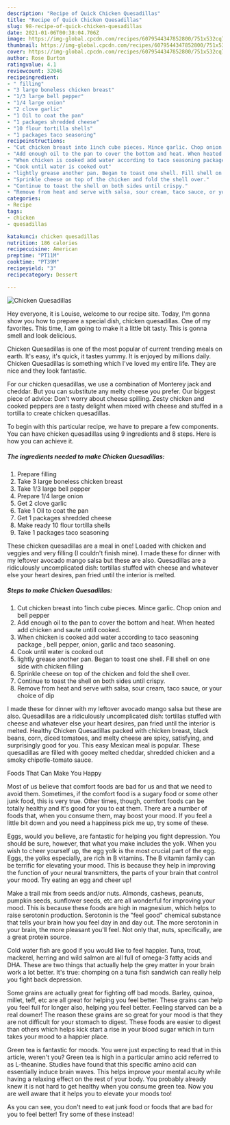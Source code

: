 ```yaml
---
description: "Recipe of Quick Chicken Quesadillas"
title: "Recipe of Quick Chicken Quesadillas"
slug: 98-recipe-of-quick-chicken-quesadillas
date: 2021-01-06T00:38:04.706Z
image: https://img-global.cpcdn.com/recipes/6079544347852800/751x532cq70/chicken-quesadillas-recipe-main-photo.jpg
thumbnail: https://img-global.cpcdn.com/recipes/6079544347852800/751x532cq70/chicken-quesadillas-recipe-main-photo.jpg
cover: https://img-global.cpcdn.com/recipes/6079544347852800/751x532cq70/chicken-quesadillas-recipe-main-photo.jpg
author: Rose Burton
ratingvalue: 4.1
reviewcount: 32046
recipeingredient:
- " filling"
- "3 large boneless chicken breast"
- "1/3 large bell pepper"
- "1/4 large onion"
- "2 clove garlic"
- "1 Oil to coat the pan"
- "1 packages shredded cheese"
- "10 flour tortilla shells"
- "1 packages taco seasoning"
recipeinstructions:
- "Cut chicken breast into 1inch cube pieces. Mince garlic. Chop onion and bell pepper"
- "Add enough oil to the pan to cover the bottom and heat. When heated add chicken and saute untill cooked."
- "When chicken is cooked add water according to taco seasoning package , bell pepper, onion, garlic and taco seasoning."
- "Cook until water is cooked out"
- "lightly grease another pan. Began to toast one shell. Fill shell on one side with chicken filling"
- "Sprinkle cheese on top of the chicken and fold the shell over."
- "Continue to toast the shell on both sides until crispy."
- "Remove from heat and serve with salsa, sour cream, taco sauce, or your choice of dip"
categories:
- Recipe
tags:
- chicken
- quesadillas

katakunci: chicken quesadillas 
nutrition: 186 calories
recipecuisine: American
preptime: "PT11M"
cooktime: "PT39M"
recipeyield: "3"
recipecategory: Dessert

---
```



![Chicken Quesadillas](https://img-global.cpcdn.com/recipes/6079544347852800/751x532cq70/chicken-quesadillas-recipe-main-photo.jpg)

Hey everyone, it is Louise, welcome to our recipe site. Today, I'm gonna show you how to prepare a special dish, chicken quesadillas. One of my favorites. This time, I am going to make it a little bit tasty. This is gonna smell and look delicious.

Chicken Quesadillas is one of the most popular of current trending meals on earth. It's easy, it's quick, it tastes yummy. It is enjoyed by millions daily. Chicken Quesadillas is something which I've loved my entire life. They are nice and they look fantastic.

For our chicken quesadillas, we use a combination of Monterey jack and cheddar. But you can substitute any melty cheese you prefer. Our biggest piece of advice: Don&#39;t worry about cheese spilling. Zesty chicken and cooked peppers are a tasty delight when mixed with cheese and stuffed in a tortilla to create chicken quesadillas.


To begin with this particular recipe, we have to prepare a few components. You can have chicken quesadillas using 9 ingredients and 8 steps. Here is how you can achieve it.

<!--inarticleads1-->

##### The ingredients needed to make Chicken Quesadillas:

1. Prepare  filling
1. Take 3 large boneless chicken breast
1. Take 1/3 large bell pepper
1. Prepare 1/4 large onion
1. Get 2 clove garlic
1. Take 1 Oil to coat the pan
1. Get 1 packages shredded cheese
1. Make ready 10 flour tortilla shells
1. Take 1 packages taco seasoning


These chicken quesadillas are a meal in one! Loaded with chicken and veggies and very filling (I couldn&#39;t finish mine). I made these for dinner with my leftover avocado mango salsa but these are also. Quesadillas are a ridiculously uncomplicated dish: tortillas stuffed with cheese and whatever else your heart desires, pan fried until the interior is melted. 

<!--inarticleads2-->

##### Steps to make Chicken Quesadillas:

1. Cut chicken breast into 1inch cube pieces. Mince garlic. Chop onion and bell pepper
1. Add enough oil to the pan to cover the bottom and heat. When heated add chicken and saute untill cooked.
1. When chicken is cooked add water according to taco seasoning package , bell pepper, onion, garlic and taco seasoning.
1. Cook until water is cooked out
1. lightly grease another pan. Began to toast one shell. Fill shell on one side with chicken filling
1. Sprinkle cheese on top of the chicken and fold the shell over.
1. Continue to toast the shell on both sides until crispy.
1. Remove from heat and serve with salsa, sour cream, taco sauce, or your choice of dip


I made these for dinner with my leftover avocado mango salsa but these are also. Quesadillas are a ridiculously uncomplicated dish: tortillas stuffed with cheese and whatever else your heart desires, pan fried until the interior is melted. Healthy Chicken Quesadillas packed with chicken breast, black beans, corn, diced tomatoes, and melty cheese are spicy, satisfying, and surprisingly good for you. This easy Mexican meal is popular. These quesadillas are filled with gooey melted cheddar, shredded chicken and a smoky chipotle-tomato sauce. 

Foods That Can Make You Happy


Most of us believe that comfort foods are bad for us and that we need to avoid them. Sometimes, if the comfort food is a sugary food or some other junk food, this is very true. Other times, though, comfort foods can be totally healthy and it's good for you to eat them. There are a number of foods that, when you consume them, may boost your mood. If you feel a little bit down and you need a happiness pick me up, try some of these.

Eggs, would you believe, are fantastic for helping you fight depression. You should be sure, however, that what you make includes the yolk. When you wish to cheer yourself up, the egg yolk is the most crucial part of the egg. Eggs, the yolks especially, are rich in B vitamins. The B vitamin family can be terrific for elevating your mood. This is because they help in improving the function of your neural transmitters, the parts of your brain that control your mood. Try eating an egg and cheer up!

Make a trail mix from seeds and/or nuts. Almonds, cashews, peanuts, pumpkin seeds, sunflower seeds, etc are all wonderful for improving your mood. This is because these foods are high in magnesium, which helps to raise serotonin production. Serotonin is the "feel good" chemical substance that tells your brain how you feel day in and day out. The more serotonin in your brain, the more pleasant you'll feel. Not only that, nuts, specifically, are a great protein source.

Cold water fish are good if you would like to feel happier. Tuna, trout, mackerel, herring and wild salmon are all full of omega-3 fatty acids and DHA. These are two things that actually help the grey matter in your brain work a lot better. It's true: chomping on a tuna fish sandwich can really help you fight back depression. 

Some grains are actually great for fighting off bad moods. Barley, quinoa, millet, teff, etc are all great for helping you feel better. These grains can help you feel full for longer also, helping you feel better. Feeling starved can be a real downer! The reason these grains are so great for your mood is that they are not difficult for your stomach to digest. These foods are easier to digest than others which helps kick start a rise in your blood sugar which in turn takes your mood to a happier place.

Green tea is fantastic for moods. You were just expecting to read that in this article, weren't you? Green tea is high in a particular amino acid referred to as L-theanine. Studies have found that this specific amino acid can essentially induce brain waves. This helps improve your mental acuity while having a relaxing effect on the rest of your body. You probably already knew it is not hard to get healthy when you consume green tea. Now you are well aware that it helps you to elevate your moods too!

As you can see, you don't need to eat junk food or foods that are bad for you to feel better! Try some of these instead!


